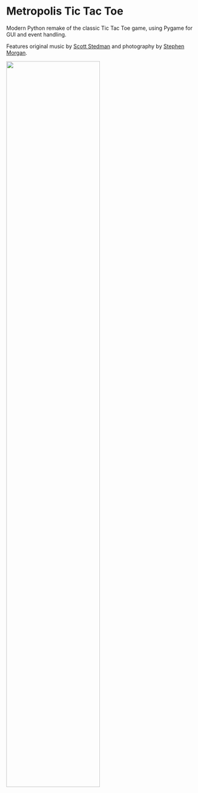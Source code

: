 Metropolis Tic Tac Toe
====================

Modern Python remake of the classic Tic Tac Toe game, using Pygame for GUI and event handling.


Features original music by [Scott Stedman](http://www.scottstedman.com/category/music/releases/) and photography by [Stephen Morgan](https://instagram.com/discoveryphotos/).


<img src="https://raw.githubusercontent.com/mondayrain/metropolis-tictactoe/master/metropolis_tictatoe/images/screenshot.jpg" width="70%" height="70%" >

